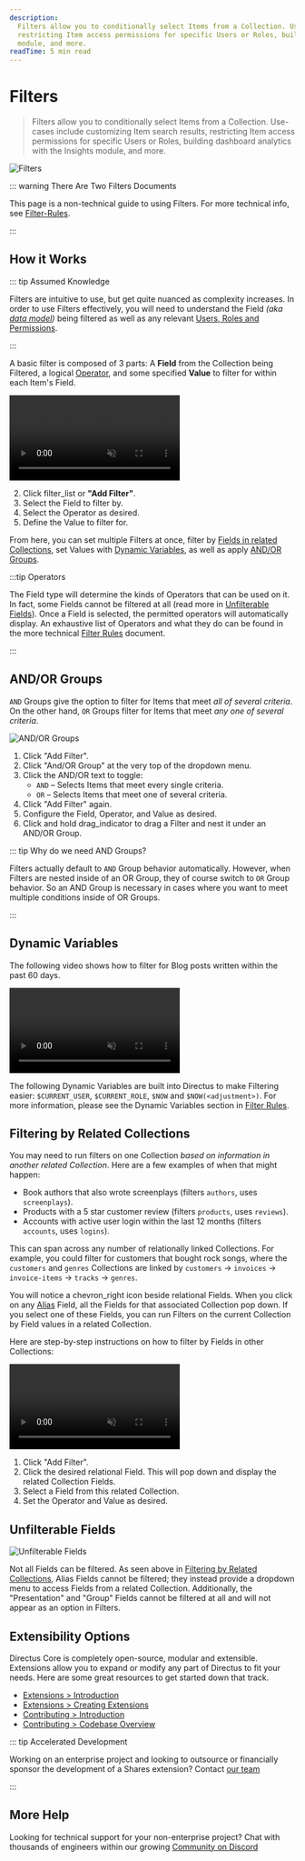 ```yaml
---
description:
  Filters allow you to conditionally select Items from a Collection. Use-cases include customizing Item search results
  restricting Item access permissions for specific Users or Roles, building dashboard analytics with the Insights
  module, and more.
readTime: 5 min read
---
```


# Filters

> Filters allow you to conditionally select Items from a Collection. Use-cases include customizing Item search results,
> restricting Item access permissions for specific Users or Roles, building dashboard analytics with the Insights
> module, and more.

![Filters](https://cdn.directus.io/docs/v9/app-guide/filters/filters-20220303A/filters-20220303A.webp)

::: warning There Are Two Filters Documents

This page is a non-technical guide to using Filters. For more technical info, see
[Filter-Rules](/reference/filter-rules).

:::

## How it Works

::: tip Assumed Knowledge

Filters are intuitive to use, but get quite nuanced as complexity increases. In order to use Filters effectively, you
will need to understand the Field _(aka [data model](/configuration/data-model))_ being filtered as well as any relevant
[Users, Roles and Permissions](/configuration/users-roles-permissions.md).

:::

A basic filter is composed of 3 parts: A **Field** from the Collection being Filtered, a logical
[Operator](/reference/filter-rules#filter-operators), and some specified **Value** to filter for within each Item's
Field.

<video autoplay playsinline muted loop controls title="How Filters Work">
	<source src="https://cdn.directus.io/docs/v9/app-guide/filters/filters-20220303A/how-filters-work-20220303A.mp4" type="video/mp4" />
</video>

2. Click <span mi icon>filter_list</span> or **"Add Filter"**.
3. Select the Field to filter by.
4. Select the Operator as desired.
5. Define the Value to filter for.

From here, you can set multiple Filters at once, filter by
[Fields in related Collections](#filtering-by-related-collections), set Values with
[Dynamic Variables](#dynamic-variables), as well as apply [AND/OR Groups](#and-or-groups).

:::tip Operators

The Field type will determine the kinds of Operators that can be used on it. In fact, some Fields cannot be filtered at
all (read more in [Unfilterable Fields](#unfilterable-fields)). Once a Field is selected, the permitted operators will
automatically display. An exhaustive list of Operators and what they do can be found in the more technical
[Filter Rules](/reference/filter-rules#filter-operators) document.

:::

## AND/OR Groups

`AND` Groups give the option to filter for Items that meet _all of several criteria_. On the other hand, `OR` Groups
filter for Items that meet _any one of several criteria_.

![AND/OR Groups](https://cdn.directus.io/docs/v9/app-guide/filters/filters-20220303A/and-or-groups-20220303A.webp)

1. Click "Add Filter".
2. Click "And/OR Group" at the very top of the dropdown menu.
3. Click the AND/OR text to toggle:
   - `AND` – Selects Items that meet every single criteria.
   - `OR` – Selects Items that meet one of several criteria.
4. Click "Add Filter" again.
5. Configure the Field, Operator, and Value as desired.
6. Click and hold <span mi icon>drag_indicator</span> to drag a Filter and nest it under an AND/OR Group.

::: tip Why do we need AND Groups?

Filters actually default to `AND` Group behavior automatically. However, when Filters are nested inside of an OR Group,
they of course switch to `OR` Group behavior. So an AND Group is necessary in cases where you want to meet multiple
conditions inside of OR Groups.

:::

## Dynamic Variables

The following video shows how to filter for Blog posts written within the past 60 days.

<video autoplay playsinline muted loop controls title="How Filters Work">
	<source src="https://cdn.directus.io/docs/v9/app-guide/filters/filters-20220303A/dynamic-variables-20220307A.mp4" type="video/mp4" />
</video>

The following Dynamic Variables are built into Directus to make Filtering easier: `$CURRENT_USER`, `$CURRENT_ROLE`,
`$NOW` and `$NOW(<adjustment>)`. For more information, please see the Dynamic Variables section in
[Filter Rules](/reference/filter-rules).

## Filtering by Related Collections

You may need to run filters on one Collection _based on information in another related Collection_. Here are a few
examples of when that might happen:

- Book authors that also wrote screenplays (filters `authors`, uses `screenplays`).
- Products with a 5 star customer review (filters `products`, uses `reviews`).
- Accounts with active user login within the last 12 months (filters `accounts`, uses `logins`).

This can span across any number of relationally linked Collections. For example, you could filter for customers that
bought rock songs, where the `customers` and `genres` Collections are linked by `customers` -> `invoices` ->
`invoice-items` -> `tracks` -> `genres`.

You will notice a <span mi icon>chevron_right</span> icon beside relational Fields. When you click on any
[Alias](/getting-started/glossary#alias) Field, all the Fields for that associated Collection pop down. If you select
one of these Fields, you can run Filters on the current Collection by Field values in a related Collection.

Here are step-by-step instructions on how to filter by Fields in other Collections:

<video autoplay playsinline muted loop controls title="How Filters Work">
	<source src="https://cdn.directus.io/docs/v9/app-guide/filters/filters-20220303A/filtering-by-related-collections-20220303A.mp4" type="video/mp4" />
</video>

1. Click "Add Filter".
2. Click the desired relational Field. This will pop down and display the related Collection Fields.
3. Select a Field from this related Collection.
4. Set the Operator and Value as desired.

## Unfilterable Fields

![Unfilterable Fields](https://cdn.directus.io/docs/v9/app-guide/filters/filters-20220303A/unfilterable-fields-20220303A.webp)

Not all Fields can be filtered. As seen above in [Filtering by Related Collections](#filtering-by-related-collections),
Alias Fields cannot be filtered; they instead provide a dropdown menu to access Fields from a related Collection.
Additionally, the "Presentation" and "Group" Fields cannot be filtered at all and will not appear as an option in
Filters.

## Extensibility Options

Directus Core is completely open-source, modular and extensible. Extensions allow you to expand or modify any part of
Directus to fit your needs. Here are some great resources to get started down that track.

- [Extensions > Introduction](/extensions/introduction)
- [Extensions > Creating Extensions](/extensions/creating-extensions)
- [Contributing > Introduction](/contributing/introduction)
- [Contributing > Codebase Overview](/contributing/codebase-overview)

::: tip Accelerated Development

Working on an enterprise project and looking to outsource or financially sponsor the development of a Shares extension?
Contact [our team](https://directus.io/contact)

:::

## More Help

Looking for technical support for your non-enterprise project? Chat with thousands of engineers within our growing
[Community on Discord](https://discord.com/invite/directus)
